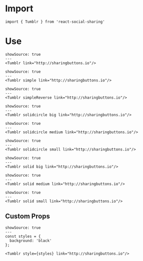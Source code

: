 # Import

```
import { Tumblr } from 'react-social-sharing'
```

# Use

```react
showSource: true
---
<Tumblr link="http://sharingbuttons.io"/>
```

```react
showSource: true
---
<Tumblr simple link="http://sharingbuttons.io"/>
```

```react
showSource: true
---
<Tumblr simpleReverse link="http://sharingbuttons.io"/>
```

```react
showSource: true
---
<Tumblr solidcircle big link="http://sharingbuttons.io"/>
```

```react
showSource: true
---
<Tumblr solidcircle medium link="http://sharingbuttons.io"/>
```

```react
showSource: true
---
<Tumblr solidcircle small link="http://sharingbuttons.io"/>
```

```react
showSource: true
---
<Tumblr solid big link="http://sharingbuttons.io"/>
```

```react
showSource: true
---
<Tumblr solid medium link="http://sharingbuttons.io"/>
```

```react
showSource: true
---
<Tumblr solid small link="http://sharingbuttons.io"/>
```

## Custom Props

```react
showSource: true
---
const styles = {
  background: 'black'
};

<Tumblr style={styles} link="http://sharingbuttons.io"/>
```
